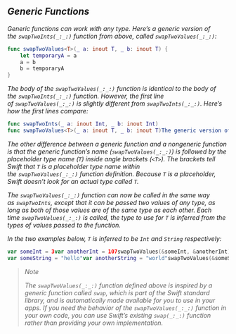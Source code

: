 ## *Generic Functions*

*Generic functions can work with any type. Here’s a generic version of the `swapTwoInts(_:_:)` function from above, called `swapTwoValues(_:_:)`:*

```swift
func swapTwoValues<T>(_ a: inout T, _ b: inout T) {
    let temporaryA = a
    a = b
    b = temporaryA
}
```

*The body of the `swapTwoValues(_:_:)` function is identical to the body of the `swapTwoInts(_:_:)` function. However, the first line of `swapTwoValues(_:_:)` is slightly different from `swapTwoInts(_:_:)`. Here’s how the first lines compare:*

```swift
func swapTwoInts(_ a: inout Int, _ b: inout Int)
func swapTwoValues<T>(_ a: inout T, _ b: inout T)The generic version of the function uses a placeholder type name (called `T`, in this case) instead of an actual type name (such as `Int`, `String`, or `Double`). The placeholder type name doesn’t say anything about what `T` must be, but it does say that both `a` and `b` must be of the same type `T`, whatever `T` represents. The actual type to use in place of `T` is determined each time the `swapTwoValues(_:_:)` function is called.
```

*The other difference between a generic function and a nongeneric function is that the generic function’s name (`swapTwoValues(_:_:)`) is followed by the placeholder type name (`T`) inside angle brackets (`<T>`). The brackets tell Swift that `T` is a placeholder type name within the `swapTwoValues(_:_:)` function definition. Because `T` is a placeholder, Swift doesn’t look for an actual type called `T`.*

*The `swapTwoValues(_:_:)` function can now be called in the same way as `swapTwoInts`, except that it can be passed two values of any type, as long as both of those values are of the same type as each other. Each time `swapTwoValues(_:_:)` is called, the type to use for `T` is inferred from the types of values passed to the function.*

*In the two examples below, `T` is inferred to be `Int` and `String` respectively:*

```swift
var someInt = 3var anotherInt = 107swapTwoValues(&someInt, &anotherInt)// someInt is now 107, and anotherInt is now 3
var someString = "hello"var anotherString = "world"swapTwoValues(&someString, &anotherString)// someString is now "world", and anotherString is now "hello"
```

> *Note*
> 
> *The `swapTwoValues(_:_:)` function defined above is inspired by a generic function called `swap`, which is part of the Swift standard library, and is automatically made available for you to use in your apps. If you need the behavior of the `swapTwoValues(_:_:)` function in your own code, you can use Swift’s existing `swap(_:_:)` function rather than providing your own implementation.*


